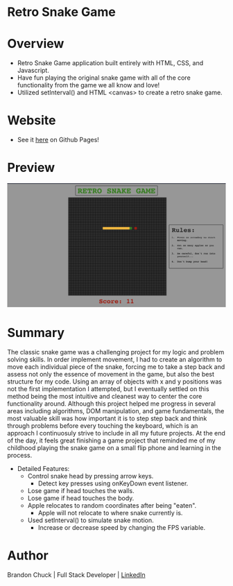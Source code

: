 # Retro Snake Game

# Overview

- Retro Snake Game application built entirely with HTML, CSS, and Javascript.
- Have fun playing the original snake game with all of the core functionality from the game we all know and love!
- Utilized setInterval() and HTML \<canvas> to create a retro snake game.

# Website

- See it [here](https://brandonchuck.github.io/Project-6-SnakeGame/) on Github Pages! 

# Preview

![snake-game-preview.png](snake-game-preview.png)

# Summary

The classic snake game was a challenging project for my logic and problem solving skills. In order implement movement, I had to create an algorithm to move each individual piece of the snake, forcing me to take a step back and assess not only the essence of movement in the game, but also the best structure for my code. Using an array of objects with x and y positions was not the first implementation I attempted, but I eventually settled on this method being the most intuitive and cleanest way to center the core functionality around. Although this project helped me progress in several areas including algorithms, DOM manipulation, and game fundamentals, the most valuable skill was how important it is to step step back and think through problems before every touching the keyboard, which is an approach I continuosuly strive to include in all my future projects. At the end of the day, it feels great finishing a game project that reminded me of my childhood playing the snake game on a small flip phone and learning in the process.


- Detailed Features:
    - Control snake head by pressing arrow keys.
      - Detect key presses using onKeyDown event listener.
    - Lose game if head touches the walls.
    - Lose game if head touches the body.
    - Apple relocates to random coordinates after being "eaten".
      - Apple will not relocate to where snake currently is.
    - Used setInterval() to simulate snake motion.
      - Increase or decrease speed by changing the FPS variable.
# Author

Brandon Chuck | Full Stack Developer | [LinkedIn](https://www.linkedin.com/in/brandonchuck/)
